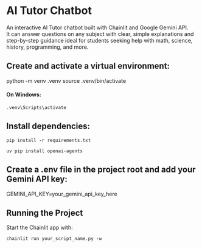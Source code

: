 # AI Tutor Chatbot

An interactive AI Tutor chatbot built with Chainlit and Google Gemini API.  
It can answer questions on any subject with clear, simple explanations and step-by-step guidance    ideal for students seeking help with math, science, history, programming, and more.


## Create and activate a virtual environment:


python -m venv .venv
source .venv/bin/activate    
#### On Windows: 
`.venv\Scripts\activate`


## Install dependencies:

`pip install -r requirements.txt`

`uv pip install openai-agents`

## Create a .env file in the project root and add your Gemini API key:


GEMINI_API_KEY=your_gemini_api_key_here

## Running the Project
Start the Chainlit app with:

`chainlit run your_script_name.py -w`
